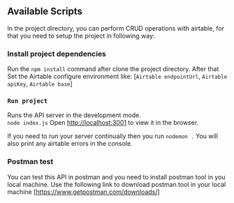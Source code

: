 ## Available Scripts

In the project directory, you can perform CRUD operations with airtable, for that you need to setup the project in following way:

### Install project dependencies

Run the `npm install` command after clone the project directory.
After that Set the Airtable configure environment like:
[`Airtable endpointUrl`, `Airtable apiKey`, `Airtable base`]

### `Run project`

Runs the API server in the development mode.<br>
`node index.js`
Open [http://localhost:3001](http://localhost:3001) to view it in the browser.

If you need to run your server continually then you run `nodemon .`
You will also print any airtable errors in the console.

### Postman test

You can test this API in postman and you need to install postman tool in you local machine.
Use the following link to download postman tool in your local machine
[https://www.getpostman.com/downloads/]